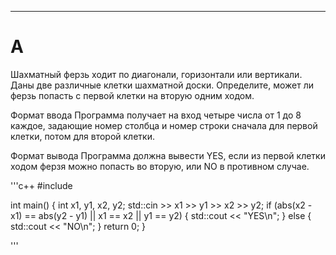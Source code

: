 ___
# A
Шахматный ферзь ходит по диагонали, горизонтали или вертикали. Даны две различные клетки шахматной доски. Определите, может ли ферзь попасть с первой клетки на вторую одним ходом.

Формат ввода
Программа получает на вход четыре числа от 1 до 8 каждое, задающие номер столбца и номер строки сначала для первой клетки, потом для второй клетки.

Формат вывода
Программа должна вывести YES, если из первой клетки ходом ферзя можно попасть во вторую, или NO в противном случае.

'''c++
#include <iostream>

int main() {
    int x1, y1, x2, y2;
    std::cin >> x1 >> y1 >> x2 >> y2;
    if (abs(x2 - x1) == abs(y2 - y1) || x1 == x2 || y1 == y2) {
        std::cout << "YES\n";
    } else {
        std::cout << "NO\n";
    }
    return 0;
}

'''
